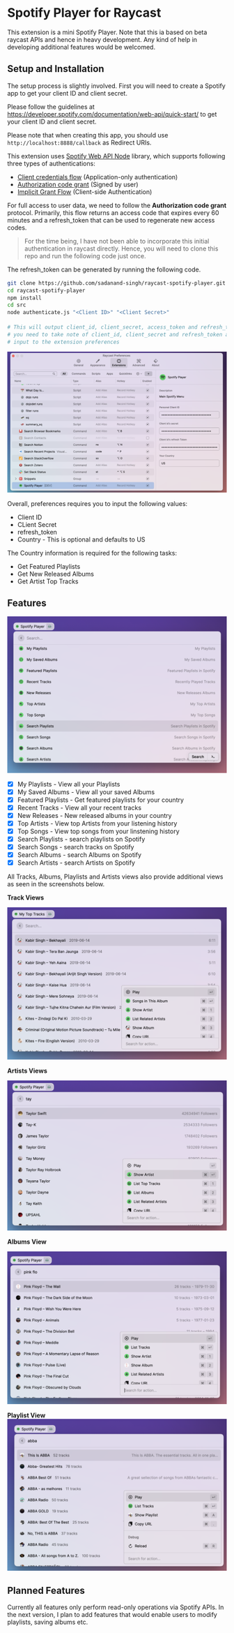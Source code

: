 # Spotify Player for Raycast

This extension is a mini Spotify Player. Note that this ia based on beta raycast APIs and
hence in heavy development. Any kind of help in developing additional features would be welcomed.

## Setup and Installation

The setup process is slightly involved. First you will need to create a Spotify app to
get your client ID and client secret.

Please follow the guidelines at https://developer.spotify.com/documentation/web-api/quick-start/
to get your client ID and client secret.

Please note that when creating this app, you should use `http://localhost:8888/callback` as
Redirect URIs.

This extension uses [Spotify Web API Node](https://github.com/thelinmichael/spotify-web-api-node)
library, which supports following three types of authentications:

* [Client credentials flow](http://tools.ietf.org/html/rfc6749#section-4.4) (Application-only authentication)
* [Authorization code grant](http://tools.ietf.org/html/rfc6749#section-4.1) (Signed by user)
* [Implicit Grant Flow](https://tools.ietf.org/html/rfc6749#section-4.2) (Client-side Authentication)

For full access to user data, we need to follow the **Authorization code grant** protocol. Primarily,
this flow returns an access code that expires every 60 minutes and a refresh_token that can be used
to regenerate new access codes.

> For the time being, I have not been able to incorporate this initial authentication in raycast
> directly. Hence, you will need to clone this repo and run the following code just once.

The refresh_token can be generated by running the following code.

```sh
git clone https://github.com/sadanand-singh/raycast-spotify-player.git
cd raycast-spotify-player
npm install
cd src
node authenticate.js "<Client ID>" "<Client Secret>"

# This will output client_id, client_secret, access_token and refresh_token.
# you need to take note of client_id, client_secret and refresh_token as they need to be
# input to the extension preferences
```

![](images/preferences.png)

Overall, preferences requires you to input the following values:

* Client ID
* CLient Secret
* refresh_token
* Country - This is optional and defaults to US

The Country information is required for the following tasks:

* Get Featured Playlists
* Get New Released Albums
* Get Artist Top Tracks

## Features

![](images/main_view.png)

* [x] My Playlists - View all your Playlists
* [x] My Saved Albums - View all your saved Albums
* [x] Featured Playlists - Get featured playlists for your country
* [x] Recent Tracks - View all your recent tracks
* [x] New Releases - New released albums in your country
* [x] Top Artists - View top Artists from your listening history
* [x] Top Songs  - View top songs from your linstening history
* [x] Search Playlists - search playlists on Spotify
* [x] Search Songs - search tracks on Spotify
* [x] Search Albums - search Albums on Spotify
* [x] Search Artists - search Artists on Spotify

All Tracks, Albums, Playlists and Artists views also provide additional views as seen in the
screenshots below.

**Track Views**

![](images/track_view.png)

**Artists Views**

![](images/artist_view.png)

**Albums View**

![](images/album_view.png)

**Playlist View**
![](images/playlist_view.png)

## Planned Features

Currently all features only perform read-only operations via Spotify APIs.
In the next version, I plan to add features that would enable users to modify playlists,
saving albums etc.
